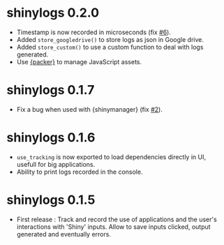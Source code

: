 # shinylogs 0.2.0

* Timestamp is now recorded in microseconds (fix [#6](https://github.com/dreamRs/shinylogs/issues/6)).
* Added `store_googledrive()` to store logs as json in Google drive.
* Added `store_custom()` to use a custom function to deal with logs generated.
* Use [{packer}](https://github.com/JohnCoene/packer) to manage JavaScript assets.


# shinylogs 0.1.7

* Fix a bug when used with {shinymanager} (fix [#2](https://github.com/dreamRs/shinylogs/issues/2)).


# shinylogs 0.1.6

* `use_tracking` is now exported to load dependencies directly in UI, usefull for big applications.
* Ability to print logs recorded in the console.


# shinylogs 0.1.5

* First release : Track and record the use of applications and the user's interactions with 'Shiny' inputs. Allow to save inputs clicked, output generated and eventually errors.
